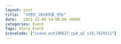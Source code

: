 ```yaml
---
layout: post
title:  "이벤트_2019여름_엔딩"
date:   2021-12-09 14:00:00 +0000
categories: Event
Tags: Story Event
SceneCode: ["scene_evt190627_cp0_q2_s10,7429311"]
---
```

